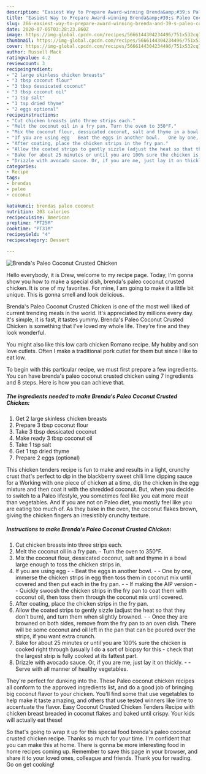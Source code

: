 ```yaml
---
description: "Easiest Way to Prepare Award-winning Brenda&amp;#39;s Paleo Coconut Crusted Chicken"
title: "Easiest Way to Prepare Award-winning Brenda&amp;#39;s Paleo Coconut Crusted Chicken"
slug: 266-easiest-way-to-prepare-award-winning-brenda-and-39-s-paleo-coconut-crusted-chicken
date: 2020-07-05T03:28:23.860Z
image: https://img-global.cpcdn.com/recipes/5666144304234496/751x532cq70/brendas-paleo-coconut-crusted-chicken-recipe-main-photo.jpg
thumbnail: https://img-global.cpcdn.com/recipes/5666144304234496/751x532cq70/brendas-paleo-coconut-crusted-chicken-recipe-main-photo.jpg
cover: https://img-global.cpcdn.com/recipes/5666144304234496/751x532cq70/brendas-paleo-coconut-crusted-chicken-recipe-main-photo.jpg
author: Russell Mack
ratingvalue: 4.2
reviewcount: 3
recipeingredient:
- "2 large skinless chicken breasts"
- "3 tbsp coconut flour"
- "3 tbsp dessicated coconut"
- "3 tbsp coconut oil"
- "1 tsp salt"
- "1 tsp dried thyme"
- "2 eggs optional"
recipeinstructions:
- "Cut chicken breasts into three strips each."
- "Melt the coconut oil in a fry pan. Turn the oven to 350°F."
- "Mix the coconut flour, dessicated coconut, salt and thyme in a bowl large enough to toss the chicken strips in."
- "If you are using egg   Beat the eggs in another bowl.   One by one, immerse the chicken strips in egg then toss them in coconut mix until covered and then put each in the fry pan.  If making the AIP version   Quickly swoosh the chicken strips in the fry pan to coat them with coconut oil, then toss them through the coconut mix until covered."
- "After coating, place the chicken strips in the fry pan."
- "Allow the coated strips to gently sizzle (adjust the heat so that they don&#39;t burn), and turn them when slightly browned.   Once they are browned on both sides, remove from the fry pan to an oven dish. There will be some coconut and oil left in the pan that can be poured over the strips, if you want extra crunch."
- "Bake for about 25 minutes or until you are 100% sure the chicken is cooked right through (usually I do a sort of biopsy for this - check that the largest strip is fully cooked at its fattest part."
- "Drizzle with avocado sauce. Or, if you are me, just lay it on thickly.   Serve with all manner of healthy vegetables."
categories:
- Recipe
tags:
- brendas
- paleo
- coconut

katakunci: brendas paleo coconut 
nutrition: 203 calories
recipecuisine: American
preptime: "PT25M"
cooktime: "PT31M"
recipeyield: "4"
recipecategory: Dessert

---
```



![Brenda&#39;s Paleo Coconut Crusted Chicken](https://img-global.cpcdn.com/recipes/5666144304234496/751x532cq70/brendas-paleo-coconut-crusted-chicken-recipe-main-photo.jpg)

Hello everybody, it is Drew, welcome to my recipe page. Today, I'm gonna show you how to make a special dish, brenda&#39;s paleo coconut crusted chicken. It is one of my favorites. For mine, I am going to make it a little bit unique. This is gonna smell and look delicious.

Brenda&#39;s Paleo Coconut Crusted Chicken is one of the most well liked of current trending meals in the world. It's appreciated by millions every day. It's simple, it is fast, it tastes yummy. Brenda&#39;s Paleo Coconut Crusted Chicken is something that I've loved my whole life. They're fine and they look wonderful.

You might also like this low carb chicken Romano recipe. My hubby and son love cutlets. Often I make a traditional pork cutlet for them but since I like to eat low.


To begin with this particular recipe, we must first prepare a few ingredients. You can have brenda&#39;s paleo coconut crusted chicken using 7 ingredients and 8 steps. Here is how you can achieve that.

##### The ingredients needed to make Brenda&#39;s Paleo Coconut Crusted Chicken:

1. Get 2 large skinless chicken breasts
1. Prepare 3 tbsp coconut flour
1. Take 3 tbsp dessicated coconut
1. Make ready 3 tbsp coconut oil
1. Take 1 tsp salt
1. Get 1 tsp dried thyme
1. Prepare 2 eggs (optional)


This chicken tenders recipe is fun to make and results in a light, crunchy crust that&#39;s perfect to dip in the blackberry sweet chili lime dipping sauce for a Working with one piece of chicken at a time, dip the chicken in the egg mixture and then coat it with the shredded coconut. But, when you decide to switch to a Paleo lifestyle, you sometimes feel like you eat more meat than vegetables. And if you are not on Paleo diet, you mostly feel like you are eating too much of. As they bake in the oven, the coconut flakes brown, giving the chicken fingers an irresistibly crunchy texture. 

##### Instructions to make Brenda&#39;s Paleo Coconut Crusted Chicken:

1. Cut chicken breasts into three strips each.
1. Melt the coconut oil in a fry pan. - Turn the oven to 350°F.
1. Mix the coconut flour, dessicated coconut, salt and thyme in a bowl large enough to toss the chicken strips in.
1. If you are using egg -  -  Beat the eggs in another bowl. -  -  One by one, immerse the chicken strips in egg then toss them in coconut mix until covered and then put each in the fry pan. -  - If making the AIP version -  -  Quickly swoosh the chicken strips in the fry pan to coat them with coconut oil, then toss them through the coconut mix until covered.
1. After coating, place the chicken strips in the fry pan.
1. Allow the coated strips to gently sizzle (adjust the heat so that they don&#39;t burn), and turn them when slightly browned. -  -  Once they are browned on both sides, remove from the fry pan to an oven dish. There will be some coconut and oil left in the pan that can be poured over the strips, if you want extra crunch.
1. Bake for about 25 minutes or until you are 100% sure the chicken is cooked right through (usually I do a sort of biopsy for this - check that the largest strip is fully cooked at its fattest part.
1. Drizzle with avocado sauce. Or, if you are me, just lay it on thickly.  -  - Serve with all manner of healthy vegetables.


They&#39;re perfect for dunking into the. These Paleo coconut chicken recipes all conform to the approved ingredients list, and do a good job of bringing big coconut flavor to your chicken. You&#39;ll find some that use vegetables to help make it taste amazing, and others that use tested winners like lime to accentuate the flavor. Easy Coconut Crusted Chicken Tenders Recipe with chicken breast breaded in coconut flakes and baked until crispy. Your kids will actually eat these! 

So that's going to wrap it up for this special food brenda&#39;s paleo coconut crusted chicken recipe. Thanks so much for your time. I'm confident that you can make this at home. There is gonna be more interesting food in home recipes coming up. Remember to save this page in your browser, and share it to your loved ones, colleague and friends. Thank you for reading. Go on get cooking!
